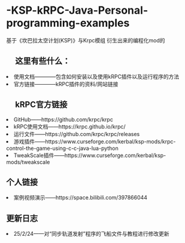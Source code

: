 # -KSP-kRPC-Java-Personal-programming-examples
基于《坎巴拉太空计划(KSP)》与Krpc模组 衍生出来的编程化mod的<br>
<ul><h2>这里有些什么：</h2></ul>
  <li>使用文档————包含如何安装以及使用kRPC插件以及运行程序的方法</li>
  <li>官方链接————kRPC插件的资料/网站链接</li>
<ul><h2>kRPC官方链接</h2></ul>
<li>GitHub——https://github.com/krpc/krpc</li>
<li>kRPC使用文档——https://krpc.github.io/krpc/</li>
<li>运行文件——https://github.com/krpc/krpc/releases</li>
<li>游戏插件——https://www.curseforge.com/kerbal/ksp-mods/krpc-control-the-game-using-c-c-java-lua-python</li>
<li>TweakScale插件——https://www.curseforge.com/kerbal/ksp-mods/tweakscale</li>

<h2>个人链接</h2>
<li>案例视频演示——https://space.bilibili.com/397866044</li>

<h2>更新日志</h2>
<li>25/2/24——对“同步轨道发射”程序的飞船文件与教程进行修改更新</li>
